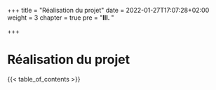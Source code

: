 +++
title = "Réalisation du projet"
date = 2022-01-27T17:07:28+02:00
weight = 3
chapter = true
pre = "<b>III. </b>"

+++

# Réalisation du projet

{{< table_of_contents >}}